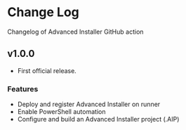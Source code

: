 # Change Log

Changelog of Advanced Installer GitHub action

## v1.0.0

* First official release.

### Features

* Deploy and register Advanced Installer on runner
* Enable PowerShell automation
* Configure and build an Advanced Installer project (.AIP)

